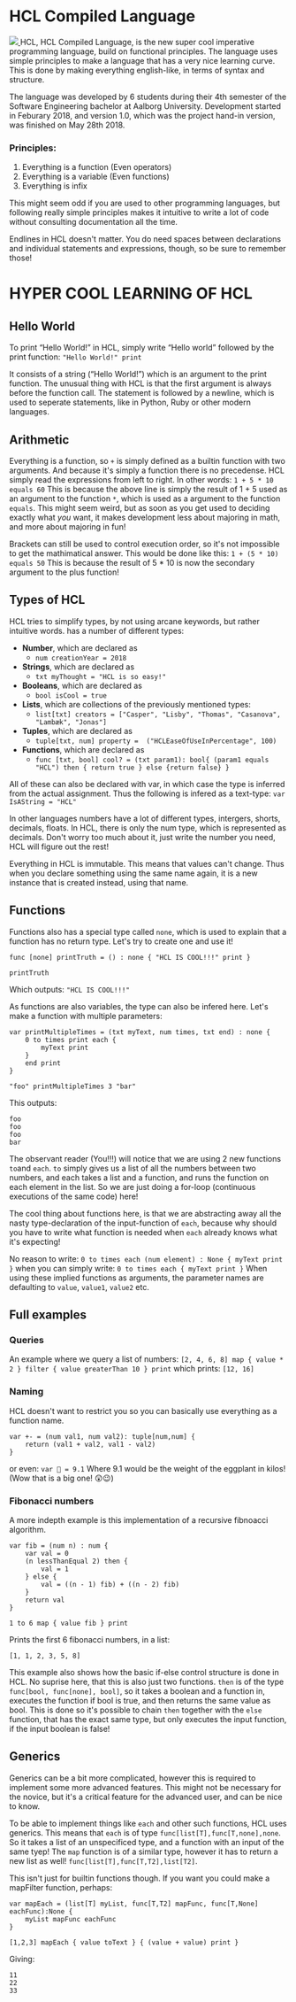 # HCL Compiled Language
<a href="http://hcl.codes/teamcity/viewType.html?buildTypeId=P4hcl_Build&guest=1">
<img src="http://hcl.codes/teamcity/app/rest/builds/buildType:(id:P4hcl_Build)/statusIcon"/>
</a>
HCL, HCL Compiled Language, is the new super cool imperative programming language, build on functional principles. The language uses simple principles to make a language that has a very nice learning curve. This is done by making everything english-like, in terms of syntax and structure.

The language was developed by 6 students during their 4th semester of the Software Engineering bachelor at Aalborg University. Development started in Feburary 2018, and version 1.0, which was the project hand-in version, was finished on May 28th 2018.

### Principles:
1. Everything is a function (Even operators)
2. Everything is a variable (Even functions)
3. Everything is infix

This might seem odd if you are used to other programming languages, but following really simple principles makes it intuitive to write a lot of code without consulting documentation all the time.

Endlines in HCL doesn't matter. You do need spaces between declarations and individual statements and expressions, though, so be sure to remember those!
# HYPER COOL LEARNING OF HCL 
## Hello World
To print “Hello World!” in HCL, simply write “Hello world” followed by the print function:
``"Hello World!" print``

It consists of a string (“Hello World!”) which is an argument to the print function. The unusual thing with HCL is that the first argument is always before the function call. The statement is followed by a newline, which is used to seperate statements, like in Python, Ruby or other modern languages.


## Arithmetic
Everything is a function, so `+` is simply defined as a builtin function with two arguments. And because it's simply a function there is no precedense. HCL simply read the expressions from left to right.
In other words:
`1 + 5 * 10 equals 60`
This is because the above line is simply the result of 1 + 5 used as an argument to the function `*`, which is used as a argument to the function `equals`. This might seem weird, but as soon as you get used to deciding exactly what *you* want, it makes development less about majoring in math, and more about majoring in fun! 

Brackets can still be used to control execution order, so it's not impossible to get the mathimatical answer. This would be done like this:
`1 + (5 * 10) equals 50`
This is because the result of 5 * 10 is now the secondary argument to the plus function!

## Types of HCL
HCL tries to simplify types, by not using arcane keywords, but rather intuitive words. has a number of different types:
* **Number**, which are declared as
    * `num creationYear = 2018`
* **Strings**, which are declared as
    * `txt myThought = "HCL is so easy!"`
* **Booleans**, which are declared as
    *  `bool isCool = true`
* **Lists**, which are collections of the previously mentioned types:
    * `list[txt] creators = ["Casper", "Lisby", "Thomas", "Casanova", "Lambæk", "Jonas"]`
* **Tuples**, which are declared as
    * `tuple[txt, num] property =  ("HCLEaseOfUseInPercentage", 100)`
* **Functions**, which are declared as
    * `func [txt, bool] cool? = (txt param1): bool{ (param1 equals "HCL") then { return true } else {return false} }`

All of these can also be declared with var, in which case the type is inferred from the actual assignment. Thus the following is infered as a text-type:
`var IsAString = "HCL"`

In other languages numbers have a lot of different types, intergers, shorts, decimals, floats.
In HCL, there is only the num type, which is represented as decimals.
Don't worry too much about it, just write the number you need, HCL will figure out the rest!

Everything in HCL is immutable. This means that values can't change.
Thus when you declare something using the same name again, it is a new instance that is created instead, using that name.

## Functions
Functions also has a special type called `none`, which is used to explain that a function has no return type. Let's try to create one and use it!

```
func [none] printTruth = () : none { "HCL IS COOL!!!" print }

printTruth
```
Which outputs:
`"HCL IS COOL!!!"` 

As functions are also variables, the type can also be infered here. Let's make a function with multiple parameters:

```
var printMultipleTimes = (txt myText, num times, txt end) : none { 
    0 to times print each {
        myText print
    }
    end print
}

"foo" printMultipleTimes 3 "bar"

```
This outputs: 
```
foo
foo
foo
bar
```

The observant reader (You!!!) will notice that we are using 2 new functions `to`and `each`.
`to` simply gives us a list of all the numbers between two numbers, and each takes a list and a function, and runs the function on each element in the list. So we are just doing a for-loop (continuous executions of the same code) here! 

The cool thing about functions here, is that we are abstracting away all the nasty type-declaration of the input-function of `each`, because why should you have to write what function is needed when `each` already knows what it's expecting! 

No reason to write:
`0 to times each (num element) : None { myText print }` 
when you can simply write:
`0 to times each { myText print }`
When using these implied functions as arguments, the parameter names are defaulting to `value`, `value1`, `value2` etc.


## Full examples

### Queries
An example where we query a list of numbers:
`[2, 4, 6, 8] map { value * 2 } filter { value greaterThan 10 } print`
which prints:
`[12, 16]`

### Naming
HCL doesn't want to restrict you so you can basically use everything as a function name. 
```
var +- = (num val1, num val2): tuple[num,num] {
    return (val1 + val2, val1 - val2)
}
```

or even:
`var 🍆 = 9.1`
Where 9.1 would be the weight of the eggplant in kilos! (Wow that is a big one! 😲😉)


### Fibonacci numbers
A more indepth example is this implementation of a recursive fibnoacci algorithm.
```
var fib = (num n) : num {
    var val = 0
    (n lessThanEqual 2) then { 
        val = 1 
    } else { 
        val = ((n - 1) fib) + ((n - 2) fib) 
    }
    return val
}

1 to 6 map { value fib } print
```

Prints the first 6 fibonacci numbers, in a list:

`[1, 1, 2, 3, 5, 8]`

This example also shows how the basic if-else control structure is done in HCL. No suprise here, that this is also just two functions. `then` is of the type `func[bool, func[none], bool]`, so it takes a boolean and a function in, executes the function if bool is true, and then returns the same value as bool. This is done so it's possible to chain `then` together with the `else` function, that has the exact same type, but only executes the input function, if the input boolean is false!

## Generics

Generics can be a bit more complicated, however this is required to implement some more advanced features. This might not be necessary for the novice, but it's a critical feature for the advanced user, and can be nice to know.

To be able to implement things like `each` and other such functions, HCL uses generics. This means that  `each` is of type `func[list[T],func[T,none],none`. So it takes a list of an unspecificed type, and a function with an input of the same tyep! The `map` function is of a similar type, however it has to return a new list as well! `func[list[T],func[T,T2],list[T2]`. 

This isn't just for builtin functions though. If you want you could make a mapFilter function, perhaps:
```
var mapEach = (list[T] myList, func[T,T2] mapFunc, func[T,None] eachFunc):None {
    myList mapFunc eachFunc
}

[1,2,3] mapEach { value toText } { (value + value) print }
```
Giving:
```
11
22
33
```

